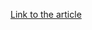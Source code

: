 [Link to the article](https://www.mcafee.com/blogs/other-blogs/mcafee-labs/new-malicious-clicker-found-in-apps-installed-by-20m-users/)
